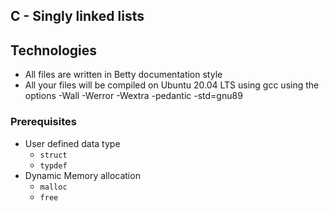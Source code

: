 ## C - Singly linked lists

## Technologies
* All files are written in Betty documentation style
* All your files will be compiled on Ubuntu 20.04 LTS using gcc
using the options -Wall -Werror -Wextra -pedantic -std=gnu89

### Prerequisites
* User defined data type
	* `struct`
	* `typdef`
* Dynamic Memory allocation
	* `malloc`
	* `free`

